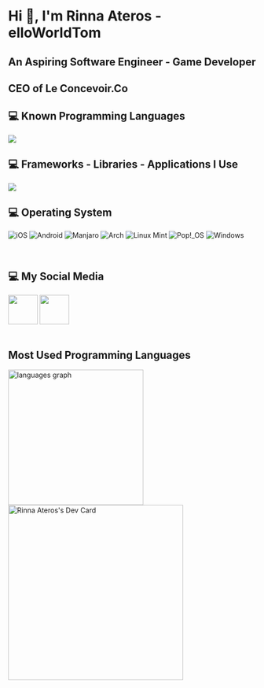 # Hi 👋, I'm Rinna Ateros - elloWorldTom

## An Aspiring Software Engineer - Game Developer

## CEO of Le Concevoir.Co

## 💻 Known Programming Languages 
<div align="left">
    <a href="https://skillicons.dev">
        <img src="https://skillicons.dev/icons?i=c,cpp,cs,js,ts">
    </a>
</div>

## 💻 Frameworks - Libraries - Applications I Use
<div align="left">
    <a href="https://skillicons.dev">
        <img src="https://skillicons.dev/icons?i=react,git,github,linux,visualstudio,vscode,rider,pycharm,idea,sublime,arduino,godot">
    </a>
</div>

## 💻 Operating System
![iOS](https://img.shields.io/badge/iOS-000000?style=for-the-badge&logo=apple&logoColor=white)
![Android](https://img.shields.io/badge/Android-3DDC84?style=for-the-badge&logo=android&logoColor=white)
![Manjaro](https://img.shields.io/badge/Manjaro-35BF5C?style=for-the-badge&logo=manjaro&logoColor=white)
![Arch](https://img.shields.io/badge/Arch-008b8b?style=for-the-badge&logo=arch-linux&logoColor=white)
![Linux Mint](https://img.shields.io/badge/Linux%20Mint-87CF3E?style=for-the-badge&logo=linux-mint&logoColor=white)
![Pop!\_OS](https://img.shields.io/badge/Pop!_OS-48B9C7?style=for-the-badge&logo=pop!_os&logoColor=white)
![Windows](https://img.shields.io/badge/Windows-0078D6?style=for-the-badge&logo=windows&logoColor=white)

<br>

## 💻 My Social Media
<div align="left">
    <a href="https://www.linkedin.com/in/rinna-ateros-197922253"><img width="60px" src="https://cdn.jsdelivr.net/gh/devicons/devicon/icons/linkedin/linkedin-original.svg" /></a>
    <a href="https://www.facebook.com/profile.php?id=61557123393779&mibextid=LQQJ4d"><img width="60px" src="https://cdn.jsdelivr.net/gh/devicons/devicon/icons/facebook/facebook-original.svg" /></a>
</div>
<br>

## Most Used Programming Languages
<div>
    <img src="https://github-readme-stats.vercel.app/api/top-langs?locale=en&hide_title=true&layout=compact&card_width=500&langs_count=18&theme=dracula&hide_border=true&username=itzaRinna&hide=html,css,yacc,scss,makefile,scala,supercollider,cmake,svelte,dockerfile,gml,shell,rust,go,python,less,java,c,csharp" height="275" alt="languages graph"  />
</div>
<a href="https://app.daily.dev/itzarinna"><img src="https://api.daily.dev/devcards/v2/7eA96WxpDT4v8I6qvVFXf.png?r=y93" width="356" alt="Rinna Ateros's Dev Card"/></a>

